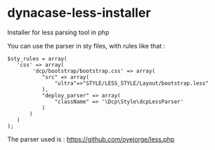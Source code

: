 dynacase-less-installer
=======================

Installer for less parsing tool in php


You can use the parser in sty files, with rules like that :

 ```
 $sty_rules = array(
    'css' => array(
         'dcp/bootstrap/bootstrap.css' => array(
            "src" => array(
                "ultra"=>"STYLE/LESS_STYLE/Layout/bootstrap.less"
            ),
            "deploy_parser" => array(
                "className" => '\Dcp\Style\dcpLessParser'
            )
        )
    )
 );
 ```
 
The parser used is : https://github.com/oyejorge/less.php